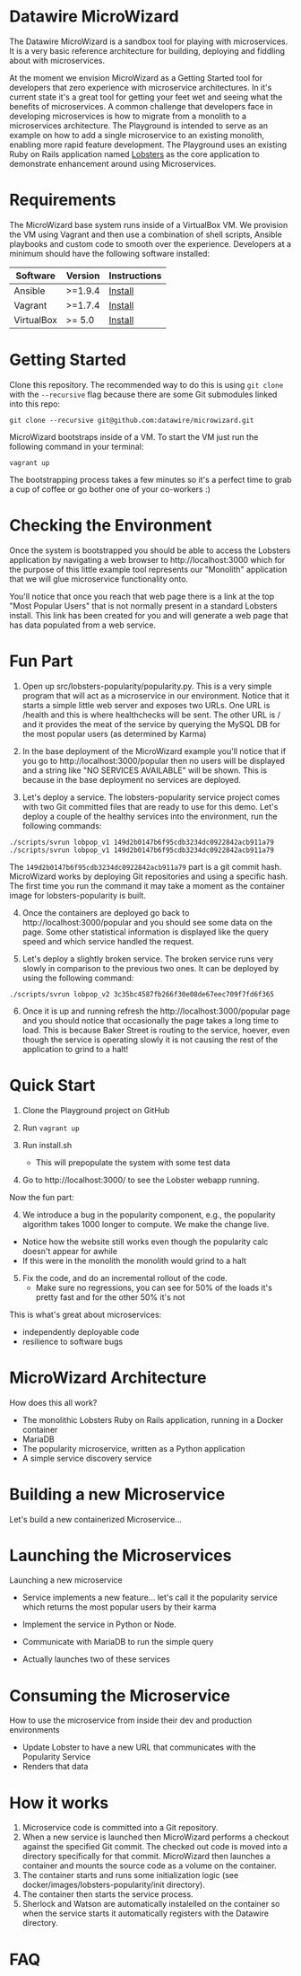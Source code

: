# Datawire MicroWizard #

The Datawire MicroWizard is a sandbox tool for playing with microservices. It is a very basic reference architecture for building, deploying and fiddling about with microservices.

At the moment we envision MicroWizard as a Getting Started tool for developers that zero experience with microservice architectures. In it's current state it's a great tool for getting your feet wet and seeing what the benefits of microservices. A common challenge that developers face in developing microservices is how to migrate from a monolith to a microservices architecture. The Playground is intended to serve as an example on how to add a single microservice to an existing monolith, enabling more rapid feature development. The Playground uses an existing Ruby on Rails application named [Lobsters](https://github.com/jcs/lobsters) as the core application to demonstrate enhancement around using Microservices.

# Requirements #

The MicroWizard base system runs inside of a VirtualBox VM. We provision the VM using Vagrant and then use a combination of shell scripts, Ansible playbooks and custom code to smooth over the experience. Developers at a minimum should have the following software installed:

| Software | Version | Instructions |
| -------- | ------- | ------------------------- |
| Ansible  | >=1.9.4 | [Install](http://docs.ansible.com/ansible/intro_installation.html) |
| Vagrant  | >=1.7.4 | [Install](https://docs.vagrantup.com/v2/installation/index.html) |
| VirtualBox | >= 5.0 | [Install](https://www.virtualbox.org/wiki/Downloads) |

# Getting Started #

Clone this repository. The recommended way to do this is using `git clone` with the `--recursive` flag because there are some Git submodules linked into this repo:

`git clone --recursive git@github.com:datawire/microwizard.git`

MicroWizard bootstraps inside of a VM. To start the VM just run the following command in your terminal:

`vagrant up`

The bootstrapping process takes a few minutes so it's a perfect time to grab a cup of coffee or go bother one of your co-workers :)

# Checking the Environment #

Once the system is bootstrapped you should be able to access the Lobsters application by navigating a web browser to http://localhost:3000 which for the purpose of this little example tool represents our "Monolith" application that we will glue microservice functionality onto.

You'll notice that once you reach that web page there is a link at the top "Most Popular Users" that is not normally present in a standard Lobsters install. This link has been created for you and will generate a web page that has data populated from a web service.

# Fun Part #

1. Open up src/lobsters-popularity/popularity.py. This is a very simple program that will act as a microservice in our environment. Notice that it starts a simple little web server and exposes two URLs. One URL is /health and this is where healthchecks will be sent. The other URL is / and it provides the meat of the service by querying the MySQL DB for the most popular users (as determined by Karma)

2. In the base deployment of the MicroWizard example you'll notice that if you go to http://localhost:3000/popular then no users will be displayed and a string like "NO SERVICES AVAILABLE" will be shown. This is because in the base deployment no services are deployed.

3. Let's deploy a service. The lobsters-popularity service project comes with two Git committed files that are ready to use for this demo. Let's deploy a couple of the healthy services into the environment, run the following commands:

`./scripts/svrun lobpop_v1 149d2b0147b6f95cdb3234dc0922842acb911a79`
`./scripts/svrun lobpop_v1 149d2b0147b6f95cdb3234dc0922842acb911a79`

The `149d2b0147b6f95cdb3234dc0922842acb911a79` part is a git commit hash. MicroWizard works by deploying Git repositories and using a specific hash. The first time you run the command it may take a moment as the container image for lobsters-popularity is built.

4. Once the containers are deployed go back to http://localhost:3000/popular and you should see some data on the page. Some other statistical information is displayed like the query speed and which service handled the request.

5. Let's deploy a slightly broken service. The broken service runs very slowly in comparison to the previous two ones. It can be deployed by using the following command:

`./scripts/svrun lobpop_v2 3c35bc4587fb266f30e08de67eec709f7fd6f365`

6. Once it is up and running refresh the http://localhost:3000/popular page and you should notice that occasionally the page takes a long time to load. This is because Baker Street is routing to the service, hoever, even though the service is operating slowly it is not causing the rest of the application to grind to a halt!

# Quick Start #

1. Clone the Playground project on GitHub
2. Run `vagrant up`

2. Run install.sh
   - This will prepopulate the system with some test data
3. Go to http://localhost:3000/ to see the Lobster webapp running.

Now the fun part:

4. We introduce a bug in the popularity component, e.g., the
popularity algorithm takes 1000 longer to compute. We make the change
live.
  - Notice how the website still works even though the popularity calc doesn't appear for awhile
  - If this were in the monolith the monolith would grind to a halt

5. Fix the code, and do an incremental rollout of the code.
   - Make sure no regressions, you can see for 50% of the loads it's pretty fast and for the other 50% it's not


This is what's great about microservices:

 - independently deployable code
 - resilience to software bugs


# MicroWizard Architecture #

How does this all work?

* The monolithic Lobsters Ruby on Rails application, running in a Docker container
* MariaDB
* The popularity microservice, written as a Python application
* A simple service discovery service





# Building a new Microservice #

Let's build a new containerized Microservice...

# Launching the Microservices #

Launching a new microservice

* Service implements a new feature... let's call it the popularity service which returns the most popular users by their
karma

* Implement the service in Python or Node.
* Communicate with MariaDB to run the simple query
* Actually launches two of these services 

# Consuming the Microservice #

How to use the microservice from inside their dev and production environments

* Update Lobster to have a new URL that communicates with the Popularity Service
* Renders that data

# How it works #

1. Microservice code is committed into a Git repository.
2. When a new service is launched then MicroWizard performs a checkout against the specified Git commit. The checked out code is moved into a directory specifically for that commit. MicroWizard then launches a container and mounts the source code as a volume on the container.
3. The container starts and runs some initialization logic (see docker/images/lobsters-popularity/init directory).
4. The container then starts the service process.
5. Sherlock and Watson are automatically instalelled on the container so when the service starts it automatically registers with the Datawire directory.

# FAQ #


